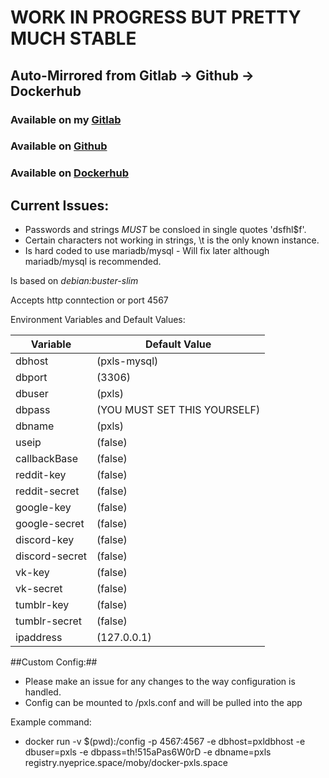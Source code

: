 # WORK IN PROGRESS BUT PRETTY MUCH STABLE #

## Auto-Mirrored from Gitlab -> Github ->  Dockerhub ##


### Available on my [Gitlab](https://gitlab.nyeprice.space/moby/docker-pxls.space) ###

### Available on [Github](https://github.com/aneurinprice/docker-pxls.space) ###

### Available on [Dockerhub](https://hub.docker.com/r/m08y/docker-pxls.space) ###


## Current Issues: ##
  - Passwords and strings _MUST_ be consloed in single quotes 'dsfhl$f'.
  - Certain characters not working in strings, \t is the only known instance.
  - Is hard coded to use mariadb/mysql - Will fix later although mariadb/mysql is recommended.

Is based on _debian:buster-slim_

Accepts http conntection or port 4567

Environment Variables and Default Values:

Variable	|	Default Value
----------------|--------------------
dbhost 		|	(pxls-mysql)
dbport 		|	(3306)
dbuser 		|	(pxls)
dbpass 		|	(YOU MUST SET THIS YOURSELF)
dbname 		|	(pxls)
useip 		|	(false)
callbackBase 	|	(false)
reddit-key 	|	(false)
reddit-secret 	|	(false)
google-key 	|	(false)
google-secret 	|	(false)  
discord-key 	|	(false)
discord-secret	|	(false)
vk-key		|	(false)
vk-secret	|	(false)
tumblr-key	|	(false)
tumblr-secret	|	(false)
ipaddress 	|	(127.0.0.1)

##Custom Config:##
  - Please make an issue for any changes to the way configuration is handled.
  - Config can be mounted to /pxls.conf and will be pulled into the app  


Example command:
  - docker run -v $(pwd):/config -p 4567:4567 -e dbhost=pxldbhost -e dbuser=pxls -e dbpass=th!515aPas6W0rD -e dbname=pxls registry.nyeprice.space/moby/docker-pxls.space
 
